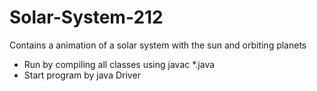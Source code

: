 # Solar-System-212

Contains a animation of a solar system with the sun and orbiting planets

- Run by compiling all classes using javac *.java
- Start program by java Driver
